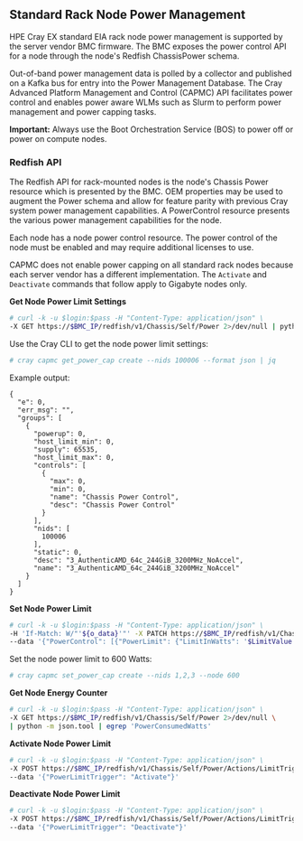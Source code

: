 

## Standard Rack Node Power Management

HPE Cray EX standard EIA rack node power management is supported by the server vendor BMC firmware. The BMC exposes the power control API for a node through the node's Redfish ChassisPower schema.

Out-of-band power management data is polled by a collector and published on a Kafka bus for entry into the Power Management Database. The Cray Advanced Platform Management and Control \(CAPMC\) API facilitates power control and enables power aware WLMs such as Slurm to perform power management and power capping tasks.

**Important:** Always use the Boot Orchestration Service \(BOS\) to power off or power on compute nodes.

### Redfish API

The Redfish API for rack-mounted nodes is the node's Chassis Power resource which is presented by the BMC. OEM properties may be used to augment the Power schema and allow for feature parity with previous Cray system power management capabilities. A PowerControl resource presents the various power management capabilities for the node.

Each node has a node power control resource. The power control of the node must be enabled and may require additional licenses to use.

CAPMC does not enable power capping on all standard rack nodes because each server vendor has a different implementation. The `Activate` and `Deactivate` commands that follow apply to Gigabyte nodes only.

**Get Node Power Limit Settings**

```bash
# curl -k -u $login:$pass -H "Content-Type: application/json" \
-X GET https://$BMC_IP/redfish/v1/Chassis/Self/Power 2>/dev/null | python -m json.tool | egrep 'LimitInWatts'
```

Use the Cray CLI to get the node power limit settings:

```bash
# cray capmc get_power_cap create --nids 100006 --format json | jq
```

Example output:

```
{
  "e": 0,
  "err_msg": "",
  "groups": [
    {
      "powerup": 0,
      "host_limit_min": 0,
      "supply": 65535,
      "host_limit_max": 0,
      "controls": [
        {
          "max": 0,
          "min": 0,
          "name": "Chassis Power Control",
          "desc": "Chassis Power Control"
        }
      ],
      "nids": [
        100006
      ],
      "static": 0,
      "desc": "3_AuthenticAMD_64c_244GiB_3200MHz_NoAccel",
      "name": "3_AuthenticAMD_64c_244GiB_3200MHz_NoAccel"
    }
  ]
}

```

**Set Node Power Limit**

```bash
# curl -k -u $login:$pass -H "Content-Type: application/json" \
-H 'If-Match: W/"'${o_data}'"' -X PATCH https://$BMC_IP/redfish/v1/Chassis/Self/Power \
--data '{"PowerControl": [{"PowerLimit": {"LimitInWatts": '$LimitValue'}}]}'
```

Set the node power limit to 600 Watts:

```bash
# cray capmc set_power_cap create --nids 1,2,3 --node 600
```

**Get Node Energy Counter**

```bash
# curl -k -u $login:$pass -H "Content-Type: application/json" \
-X GET https://$BMC_IP/redfish/v1/Chassis/Self/Power 2>/dev/null \
| python -m json.tool | egrep 'PowerConsumedWatts'

```

**Activate Node Power Limit**

```bash
# curl -k -u $login:$pass -H "Content-Type: application/json" \
-X POST https://$BMC_IP/redfish/v1/Chassis/Self/Power/Actions/LimitTrigger \
--data '{"PowerLimitTrigger": "Activate"}'
```

**Deactivate Node Power Limit**

```bash
# curl -k -u $login:$pass -H "Content-Type: application/json" \
-X POST https://$BMC_IP/redfish/v1/Chassis/Self/Power/Actions/LimitTrigger \
--data '{"PowerLimitTrigger": "Deactivate"}'
```





